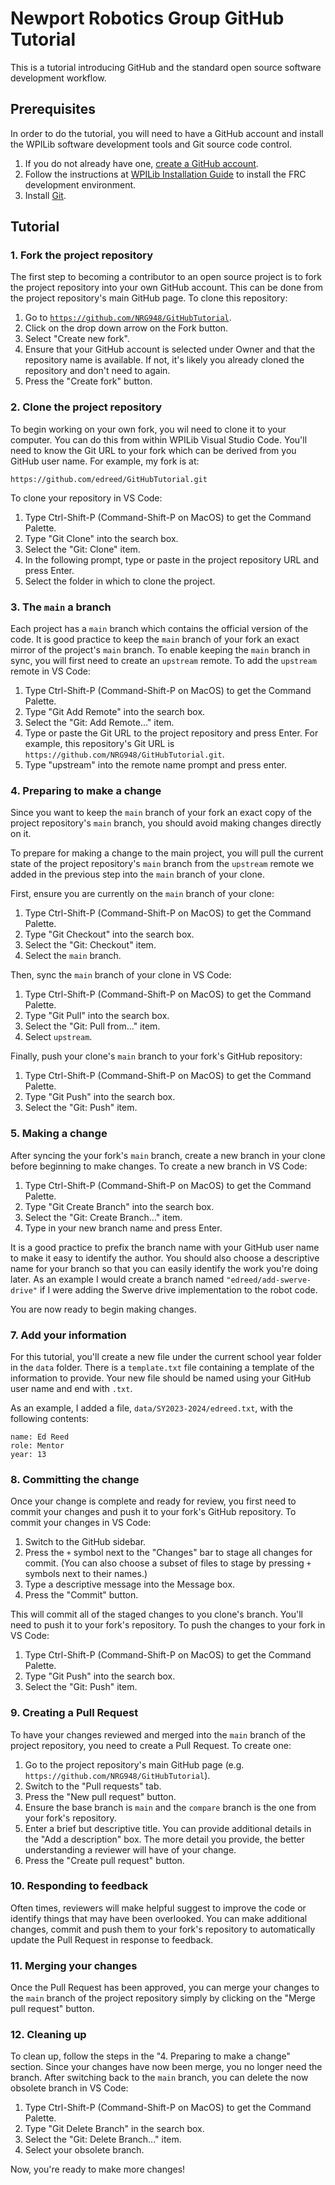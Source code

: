 # Newport Robotics Group GitHub Tutorial

This is a tutorial introducing GitHub and the standard open source software
development workflow.

## Prerequisites

In order to do the tutorial, you will need to have a GitHub account and install
the WPILib software development tools and Git source code control.

1. If you do not already have one, [create a GitHub account][L001].
2. Follow the instructions at [WPILib Installation Guide][L002] to install the FRC
   development environment.
3. Install [Git][L003].

## Tutorial

### 1. Fork the project repository

The first step to becoming a contributor to an open source project is to fork
the project repository into your own GitHub account. This can be done from the
project repository's main GitHub page. To clone this repository:

1. Go to [`https://github.com/NRG948/GitHubTutorial`][L004].
2. Click on the drop down arrow on the Fork button.
3. Select "Create new fork".
4. Ensure that your GitHub account is selected under Owner and that the
   repository name is available. If not, it's likely you already cloned the
   repository and don't need to again.
5. Press the "Create fork" button.

### 2. Clone the project repository

To begin working on your own fork, you wil need to clone it to your computer.
You can do this from within WPILib Visual Studio Code. You'll need to know the
Git URL to your fork which can be derived from you GitHub user name. For
example, my fork is at:

`https://github.com/edreed/GitHubTutorial.git`

To clone your repository in VS Code:

1. Type Ctrl-Shift-P (Command-Shift-P on MacOS) to get the Command Palette.
2. Type "Git Clone" into the search box.
3. Select the "Git: Clone" item.
4. In the following prompt, type or paste in the project repository URL and
   press Enter.
5. Select the folder in which to clone the project.

### 3. The `main` a branch

Each project has a `main` branch which contains the official version of the
code. It is good practice to keep the `main` branch of your fork an exact mirror
of the project's `main` branch. To enable keeping the `main` branch in sync, you
will first need to create an `upstream` remote. To add the `upstream` remote in
VS Code:

1. Type Ctrl-Shift-P (Command-Shift-P on MacOS) to get the Command Palette.
2. Type "Git Add Remote" into the search box.
3. Select the "Git: Add Remote..." item.
4. Type or paste the Git URL to the project repository and press Enter. For
   example, this repository's Git URL is
   `https://github.com/NRG948/GitHubTutorial.git`.
5. Type "upstream" into the remote name prompt and press enter.

### 4. Preparing to make a change

Since you want to keep the `main` branch of your fork an exact copy of the
project repository's `main` branch, you should avoid making changes directly on
it.

To prepare for making a change to the main project, you will pull the current
state of the project repository's `main` branch from the `upstream` remote we
added in the previous step into the `main` branch of your clone.

First, ensure you are currently on the `main` branch of your clone:

1. Type Ctrl-Shift-P (Command-Shift-P on MacOS) to get the Command Palette.
2. Type "Git Checkout" into the search box.
3. Select the "Git: Checkout" item.
4. Select the `main` branch.

Then, sync the `main` branch of your clone in VS Code:

1. Type Ctrl-Shift-P (Command-Shift-P on MacOS) to get the Command Palette.
2. Type "Git Pull" into the search box.
3. Select the "Git: Pull from..." item.
4. Select `upstream`.

Finally, push your clone's `main` branch to your fork's GitHub repository:

1. Type Ctrl-Shift-P (Command-Shift-P on MacOS) to get the Command Palette.
2. Type "Git Push" into the search box.
3. Select the "Git: Push" item.

### 5. Making a change

After syncing the your fork's `main` branch, create a new branch in your clone
before beginning to make changes. To create a new branch in VS Code:

1. Type Ctrl-Shift-P (Command-Shift-P on MacOS) to get the Command Palette.
2. Type "Git Create Branch" into the search box.
3. Select the "Git: Create Branch..." item.
4. Type in your new branch name and press Enter.

It is a good practice to prefix the branch name with your GitHub user name to
make it easy to identify the author. You should also choose a descriptive name
for your branch so that you can easily identify the work you're doing later.
As an example I would create a branch named `"edreed/add-swerve-drive"` if I
were adding the Swerve drive implementation to the robot code.

You are now ready to begin making changes.

### 7. Add your information

For this tutorial, you'll create a new file under the current school year folder
in the `data` folder. There is a `template.txt` file containing a template of
the information to provide. Your new file should be named using your GitHub user
name and end with `.txt`.

As an example, I added a file, `data/SY2023-2024/edreed.txt`, with the following
contents:

```text
name: Ed Reed
role: Mentor
year: 13
```

### 8. Committing the change

Once your change is complete and ready for review, you first need to commit your
changes and push it to your fork's GitHub repository. To commit your changes in
VS Code:

1. Switch to the GitHub sidebar.
2. Press the `+` symbol next to the "Changes" bar to stage all changes for
   commit. (You can also choose a subset of files to stage by pressing `+`
   symbols next to their names.)
3. Type a descriptive message into the Message box.
4. Press the "Commit" button.

This will commit all of the staged changes to you clone's branch. You'll need to
push it to your fork's repository. To push the changes to your fork in VS Code:

1. Type Ctrl-Shift-P (Command-Shift-P on MacOS) to get the Command Palette.
2. Type "Git Push" into the search box.
3. Select the "Git: Push" item.

### 9. Creating a Pull Request

To have your changes reviewed and merged into the `main` branch of the project
repository, you need to create a Pull Request. To create one:

1. Go to the project repository's main GitHub page (e.g.
   `https://github.com/NRG948/GitHubTutorial`).
2. Switch to the "Pull requests" tab.
3. Press the "New pull request" button.
4. Ensure the base branch is `main` and the `compare` branch is the one from
   your fork's repository.
5. Enter a brief but descriptive title. You can provide additional details in
   the "Add a description" box. The more detail you provide, the better
   understanding a reviewer will have of your change.
6. Press the "Create pull request" button.

### 10. Responding to feedback

Often times, reviewers will make helpful suggest to improve the code or identify
things that may have been overlooked. You can make additional changes, commit
and push them to your fork's repository to automatically update the Pull Request
in response to feedback.

### 11. Merging your changes

Once the Pull Request has been approved, you can merge your changes to the
`main` branch of the project repository simply by clicking on the "Merge pull
request" button.

### 12. Cleaning up

To clean up, follow the steps in the "4. Preparing to make a change" section.
Since your changes have now been merge, you no longer need the branch. After
switching back to the `main` branch, you can delete the now obsolete branch in
VS Code:

1. Type Ctrl-Shift-P (Command-Shift-P on MacOS) to get the Command Palette.
2. Type "Git Delete Branch" in the search box.
3. Select the "Git: Delete Branch..." item.
4. Select your obsolete branch.

Now, you're ready to make more changes!

[L001]: https://github.com/signup
[L002]: https://docs.wpilib.org/en/stable/docs/zero-to-robot/step-2/wpilib-setup.html
[L003]: https://git-scm.org
[L004]: https://github.com/NRG948/GitHubTutorial
